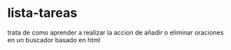 # lista-tareas
trata de como aprender a realizar la accion de añadir o eliminar oraciones en un buscador basado en html
